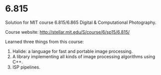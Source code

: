 # 6.815
Solution for MIT course 6.815/6.865  Digital & Computational Photography.

Course website: http://stellar.mit.edu/S/course/6/sp15/6.815/

Learned three things from this course:
1. Halide: a language for fast and portable image processing.
2. A library implementing all kinds of image processing algorithms using C++. 
3. ISP pipelines.
